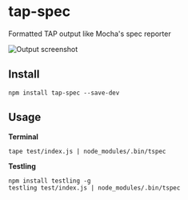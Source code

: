 # tap-spec
 
Formatted TAP output like Mocha's spec reporter

![Output screenshot](http://i.imgur.com/3yh5prr.png)
 
## Install
 
```
npm install tap-spec --save-dev
```
 
## Usage
 
**Terminal**

```
tape test/index.js | node_modules/.bin/tspec
``` 

**Testling**

```
npm install testling -g
testling test/index.js | node_modules/.bin/tspec
```
